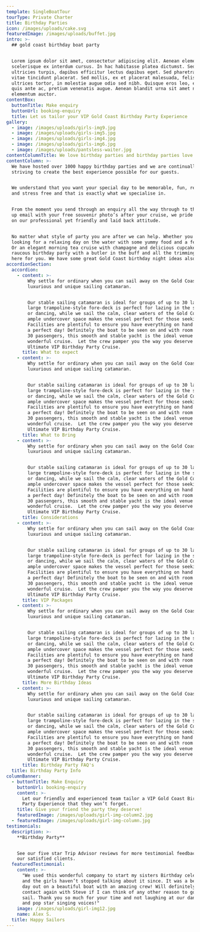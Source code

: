 ```yaml
---
template: SingleBoatTour
tourType: Private Charter
title: Birthday Parties
icon: /images/uploads/cake.svg
featuredImage: /images/uploads/buffet.jpg
intro: >-
  ## gold coast birthday boat party


  Lorem ipsum dolor sit amet, consectetur adipiscing elit. Aenean elementum
  scelerisque ex interdum cursus. In hac habitasse platea dictumst. Sed porta
  ultricies turpis, dapibus efficitur lectus dapibus eget. Sed pharetra urna
  vitae tincidunt placerat. Sed mollis, ex et placerat malesuada, felis orci
  ultrices tortor, in molestie augue odio sed nibh. Quisque eros leo, egestas
  quis ante ac, pretium venenatis augue. Aenean blandit urna sit amet nisi
  elementum auctor.
contentBox:
  buttonTitle: Make enquiry
  buttonUrl: booking-enquiry
  title: Let us tailor your VIP Gold Coast Birthday Party Experience
gallery:
  - image: /images/uploads/girls-img9.jpg
  - image: /images/uploads/girls-img5.jpg
  - image: /images/uploads/girls-img4.jpg
  - image: /images/uploads/girls-img6.jpg
  - image: /images/uploads/pantsless-waiter.jpg
contentColumnTitle: We love birthday parties and birthday parties love us!
contentColumn: >-
  We have hosted over 1000 happy birthday parties and we are continually
  striving to create the best experience possible for our guests.


  We understand that you want your special day to be memorable, fun, relaxing
  and stress free and that is exactly what we specialise in.


  From the moment you send through an enquiry all the way through to the follow
  up email with your free souvenir photo’s after your cruise, we pride ourselves
  on our professional yet friendly and laid back attitude.


  No matter what style of party you are after we can help. Whether you are
  looking for a relaxing day on the water with some yummy food and a few drinks.
  Or an elegant morning tea cruise with champagne and delicious cupcakes. Even a
  raucous birthday party with a butler in the buff and all the trimmings we are
  here for you. We have some great Gold Coast birthday night ideas also.
accordionSection:
  accordion:
    - content: >-
        Why settle for ordinary when you can sail away on the Gold Coast’s most
        luxurious and unique sailing catamaran.


        Our stable sailing catamaran is ideal for groups of up to 30 ladies. The
        large trampoline-style fore-deck is perfect for lazing in the sunshine
        or dancing, while we sail the calm, clear waters of the Gold Coast. The
        ample undercover space makes the vessel perfect for those seeking shade.
        Facilities are plentiful to ensure you have everything on hand to enjoy
        a perfect day! Definitely the boat to be seen on and with room for up to
        30 passengers, this smooth and stable yacht is the ideal venue for a
        wonderful cruise.  Let the crew pamper you the way you deserve with our
        Ultimate VIP Birthday Party Cruise.
      title: What to expect
    - content: >-
        Why settle for ordinary when you can sail away on the Gold Coast’s most
        luxurious and unique sailing catamaran.


        Our stable sailing catamaran is ideal for groups of up to 30 ladies. The
        large trampoline-style fore-deck is perfect for lazing in the sunshine
        or dancing, while we sail the calm, clear waters of the Gold Coast. The
        ample undercover space makes the vessel perfect for those seeking shade.
        Facilities are plentiful to ensure you have everything on hand to enjoy
        a perfect day! Definitely the boat to be seen on and with room for up to
        30 passengers, this smooth and stable yacht is the ideal venue for a
        wonderful cruise.  Let the crew pamper you the way you deserve with our
        Ultimate VIP Birthday Party Cruise.
      title: What to Bring
    - content: >-
        Why settle for ordinary when you can sail away on the Gold Coast’s most
        luxurious and unique sailing catamaran.


        Our stable sailing catamaran is ideal for groups of up to 30 ladies. The
        large trampoline-style fore-deck is perfect for lazing in the sunshine
        or dancing, while we sail the calm, clear waters of the Gold Coast. The
        ample undercover space makes the vessel perfect for those seeking shade.
        Facilities are plentiful to ensure you have everything on hand to enjoy
        a perfect day! Definitely the boat to be seen on and with room for up to
        30 passengers, this smooth and stable yacht is the ideal venue for a
        wonderful cruise.  Let the crew pamper you the way you deserve with our
        Ultimate VIP Birthday Party Cruise.
      title: Considerations
    - content: >-
        Why settle for ordinary when you can sail away on the Gold Coast’s most
        luxurious and unique sailing catamaran.


        Our stable sailing catamaran is ideal for groups of up to 30 ladies. The
        large trampoline-style fore-deck is perfect for lazing in the sunshine
        or dancing, while we sail the calm, clear waters of the Gold Coast. The
        ample undercover space makes the vessel perfect for those seeking shade.
        Facilities are plentiful to ensure you have everything on hand to enjoy
        a perfect day! Definitely the boat to be seen on and with room for up to
        30 passengers, this smooth and stable yacht is the ideal venue for a
        wonderful cruise.  Let the crew pamper you the way you deserve with our
        Ultimate VIP Birthday Party Cruise.
      title: VIP Packages
    - content: >-
        Why settle for ordinary when you can sail away on the Gold Coast’s most
        luxurious and unique sailing catamaran.


        Our stable sailing catamaran is ideal for groups of up to 30 ladies. The
        large trampoline-style fore-deck is perfect for lazing in the sunshine
        or dancing, while we sail the calm, clear waters of the Gold Coast. The
        ample undercover space makes the vessel perfect for those seeking shade.
        Facilities are plentiful to ensure you have everything on hand to enjoy
        a perfect day! Definitely the boat to be seen on and with room for up to
        30 passengers, this smooth and stable yacht is the ideal venue for a
        wonderful cruise.  Let the crew pamper you the way you deserve with our
        Ultimate VIP Birthday Party Cruise.
      title: More Birthday Ideas
    - content: >-
        Why settle for ordinary when you can sail away on the Gold Coast’s most
        luxurious and unique sailing catamaran.


        Our stable sailing catamaran is ideal for groups of up to 30 ladies. The
        large trampoline-style fore-deck is perfect for lazing in the sunshine
        or dancing, while we sail the calm, clear waters of the Gold Coast. The
        ample undercover space makes the vessel perfect for those seeking shade.
        Facilities are plentiful to ensure you have everything on hand to enjoy
        a perfect day! Definitely the boat to be seen on and with room for up to
        30 passengers, this smooth and stable yacht is the ideal venue for a
        wonderful cruise.  Let the crew pamper you the way you deserve with our
        Ultimate VIP Birthday Party Cruise.
      title: Birthday Party FAQ's
  title: Birthday Party Info
columnBanner:
  - buttonTitle: Make Enquiry
    buttonUrl: booking-enquiry
    content: >-
      Let our friendly and experienced team tailor a VIP Gold Coast Birthday
      Party Experience that they won’t forget.
    title: Give your friend the party they deserve!
    featuredImage: /images/uploads/girl-img-column2.jpg
  - featuredImage: /images/uploads/girl-img-column.jpg
testimonials:
  description: >-
    **Birthday Party**


    See our five star Trip Advisor reviews for more testimonial feedback from
    our satisfied clients.
  featuredTestimonial:
    content: >-
      "We used this wonderful company to start my sisters Birthday celebrations
      and the girls haven’t stopped talking about it since. It was a beautiful
      day out on a beautiful boat with an amazing crew! Will definitely be in
      contact again with Steve if I can think of any other reason to go for a
      sail. Thank you so much for your time and not laughing at our dance moves
      and pop star singing voices!"
    image: /images/uploads/girl-img12.jpg
    name: Alex S.
  title: Happy Sailors
---
```



